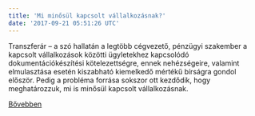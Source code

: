 ```yaml
---
title: 'Mi minősül kapcsolt vállalkozásnak?'
date: '2017-09-21 05:51:26 UTC'
---
```


Transzferár – a szó hallatán a legtöbb cégvezető, pénzügyi szakember a kapcsolt vállalkozások közötti ügyletekhez kapcsolódó dokumentációkészítési kötelezettségre, ennek nehézségeire, valamint elmulasztása esetén kiszabható kiemelkedő mértékű bírságra gondol először. Pedig a probléma forrása sokszor ott kezdődik, hogy meghatározzuk, mi is minősül kapcsolt vállalkozásnak.


[Bővebben](http://ift.tt/2fkBLhP)
